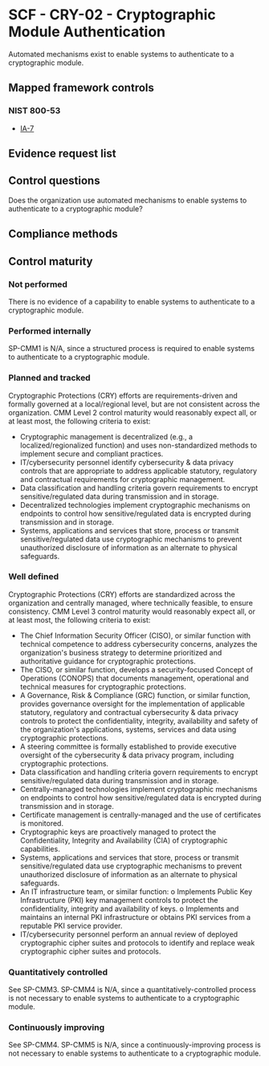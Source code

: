 # SCF - CRY-02 - Cryptographic Module Authentication
Automated mechanisms exist to enable systems to authenticate to a cryptographic module.
## Mapped framework controls
### NIST 800-53
- [IA-7](../nist80053/ia-7.md)

## Evidence request list


## Control questions
Does the organization use automated mechanisms to enable systems to authenticate to a cryptographic module?

## Compliance methods


## Control maturity
### Not performed
There is no evidence of a capability to enable systems to authenticate to a cryptographic module.

### Performed internally
SP-CMM1 is N/A, since a structured process is required to enable systems to authenticate to a cryptographic module.

### Planned and tracked
Cryptographic Protections (CRY) efforts are requirements-driven and formally governed at a local/regional level, but are not consistent across the organization. CMM Level 2 control maturity would reasonably expect all, or at least most, the following criteria to exist:
- Cryptographic management is decentralized (e.g., a localized/regionalized function) and uses non-standardized methods to implement secure and compliant practices.
- IT/cybersecurity personnel identify cybersecurity & data privacy controls that are appropriate to address applicable statutory, regulatory and contractual requirements for cryptographic management.
- Data classification and handling criteria govern requirements to encrypt sensitive/regulated data during transmission and in storage.
- Decentralized technologies implement cryptographic mechanisms on endpoints to control how sensitive/regulated data is encrypted during transmission and in storage.
- Systems, applications and services that store, process or transmit sensitive/regulated data use cryptographic mechanisms to prevent unauthorized disclosure of information as an alternate to physical safeguards.

### Well defined
Cryptographic Protections (CRY) efforts are standardized across the organization and centrally managed, where technically feasible, to ensure consistency. CMM Level 3 control maturity would reasonably expect all, or at least most, the following criteria to exist:
- The Chief Information Security Officer (CISO), or similar function with technical competence to address cybersecurity concerns, analyzes the organization's business strategy to determine prioritized and authoritative guidance for cryptographic protections.
- The CISO, or similar function, develops a security-focused Concept of Operations (CONOPS) that documents management, operational and technical measures for cryptographic protections.
- A Governance, Risk & Compliance (GRC) function, or similar function, provides governance oversight for the implementation of applicable statutory, regulatory and contractual cybersecurity & data privacy controls to protect the confidentiality, integrity, availability and safety of the organization's applications, systems, services and data using cryptographic protections.
- A steering committee is formally established to provide executive oversight of the cybersecurity & data privacy program, including cryptographic protections.
- Data classification and handling criteria govern requirements to encrypt sensitive/regulated data during transmission and in storage.
- Centrally-managed technologies implement cryptographic mechanisms on endpoints to control how sensitive/regulated data is encrypted during transmission and in storage.
- Certificate management is centrally-managed and the use of certificates is monitored.
- Cryptographic keys are proactively managed to protect the Confidentiality, Integrity and Availability (CIA) of cryptographic capabilities.
- Systems, applications and services that store, process or transmit sensitive/regulated data use cryptographic mechanisms to prevent unauthorized disclosure of information as an alternate to physical safeguards.
- An IT infrastructure team, or similar function:
o	Implements Public Key Infrastructure (PKI) key management controls to protect the confidentiality, integrity and availability of keys.
o	Implements and maintains an internal PKI infrastructure or obtains PKI services from a reputable PKI service provider.
- IT/cybersecurity personnel perform an annual review of deployed cryptographic cipher suites and protocols to identify and replace weak cryptographic cipher suites and protocols.

### Quantitatively controlled
See SP-CMM3. SP-CMM4 is N/A, since a quantitatively-controlled process is not necessary to enable systems to authenticate to a cryptographic module.

### Continuously improving
See SP-CMM4. SP-CMM5 is N/A, since a continuously-improving process is not necessary to enable systems to authenticate to a cryptographic module.
